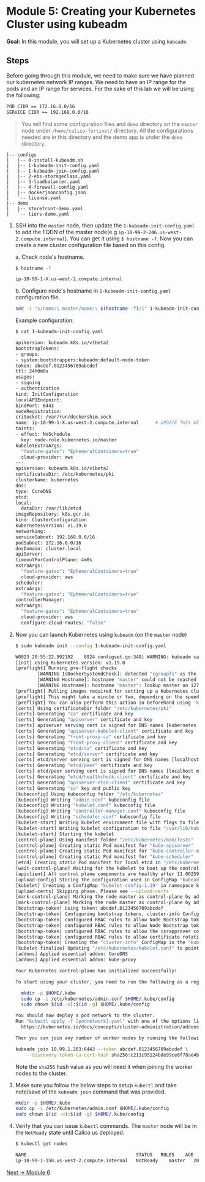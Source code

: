 # Module 5: Creating your Kubernetes Cluster using kubeadm

**Goal:** In this module, you will set up a Kubernetes cluster using `kubeadm`.

## Steps

Before going through this module, we need to make sure we have planned our kubernetes network IP ranges. We need to have an IP range for the pods and an IP range for services. For the sake of this lab we will be using the following:

```bash
POD CIDR == 172.16.0.0/16
SERVICE CIDR == 192.168.0.0/16
```

>You will find some configuration files and `demo` directory on the `master` node under `/home/calico-fortinet/` directory. All the configurations needed are in this directory and the demo app is under the `demo` directory. 

```text
|-- configs
|   |-- 0-install-kubeadm.sh
|   |-- 1-kubeadm-init-config.yaml
|   |-- 1-kubeadm-join-config.yaml
|   |-- 2-ebs-storageclass.yaml
|   |-- 3-loadbalancer.yaml
|   |-- 4-firewall-config.yaml
|   |-- dockerjsonconfig.json
|   `-- license.yaml
|-- demo
|   |-- storefront-demo.yaml
|   `-- tiers-demo.yaml
```

1. SSH into the `master` node, then update the `1-kubeadm-init-config.yaml` to add the FQDN of the master node(e.g `ip-10-99-2-246.us-west-2.compute.internal`). You can get it using `$ hostname -f`. Now you can create a new cluster configuration file based on this config.

    a. Check node's hostname.

    ```bash
    $ hostname -f

    ip-10-99-1-X.us-west-2.compute.internal
    ```

    b. Configure node's hostname in `1-kubeadm-init-config.yaml` configuration file.

    ```bash
    sed -i "s/name:\ master/name:\ $(hostname -f)/1" 1-kubeadm-init-config.yaml
    ```

    Example configuration:

    ```bash
    $ cat 1-kubeadm-init-config.yaml

    apiVersion: kubeadm.k8s.io/v1beta2
    bootstrapTokens:
    - groups:
    - system:bootstrappers:kubeadm:default-node-token
    token: abcdef.0123456789abcdef
    ttl: 24h0m0s
    usages:
    - signing
    - authentication
    kind: InitConfiguration
    localAPIEndpoint:
    bindPort: 6443
    nodeRegistration:
    criSocket: /var/run/dockershim.sock
    name: ip-10-99-1-X.us-west-2.compute.internal      # UPDATE THIS WITH THE MASTER FQDN
    taints:
    - effect: NoSchedule
      key: node-role.kubernetes.io/master
    kubeletExtraArgs:
      "feature-gates": "EphemeralContainers=true"
      cloud-provider: aws
    ---
    apiVersion: kubeadm.k8s.io/v1beta2
    certificatesDir: /etc/kubernetes/pki
    clusterName: kubernetes
    dns:
    type: CoreDNS
    etcd:
    local:
      dataDir: /var/lib/etcd
    imageRepository: k8s.gcr.io
    kind: ClusterConfiguration
    kubernetesVersion: v1.19.0
    networking:
    serviceSubnet: 192.168.0.0/16
    podSubnet: 172.16.0.0/16
    dnsDomain: cluster.local
    apiServer:
    timeoutForControlPlane: 4m0s
    extraArgs:
      "feature-gates": "EphemeralContainers=true"
      cloud-provider: aws
    scheduler:
    extraArgs:
      "feature-gates": "EphemeralContainers=true"
    controllerManager:
    extraArgs:
      "feature-gates": "EphemeralContainers=true"
      cloud-provider: aws
      configure-cloud-routes: "false"
    ```

2. Now you can launch Kubernetes using `kubeadm` (on the `master` node)

    ```bash
    $ sudo kubeadm init --config 1-kubeadm-init-config.yaml

    W0923 20:55:22.992192    8924 configset.go:348] WARNING: kubeadm cannot validate component configs for API groups [kubelet.config.k8s.io kubeproxy.config.k8s.io]
    [init] Using Kubernetes version: v1.19.0
    [preflight] Running pre-flight checks
            [WARNING IsDockerSystemdCheck]: detected "cgroupfs" as the Docker cgroup driver. The recommended driver is "systemd". Please follow the guide at https://kubernetes.io/docs/setup/cri/
            [WARNING Hostname]: hostname "master" could not be reached
            [WARNING Hostname]: hostname "master": lookup master on 127.0.0.53:53: server misbehaving
    [preflight] Pulling images required for setting up a Kubernetes cluster
    [preflight] This might take a minute or two, depending on the speed of your internet connection
    [preflight] You can also perform this action in beforehand using 'kubeadm config images pull'
    [certs] Using certificateDir folder "/etc/kubernetes/pki"
    [certs] Generating "ca" certificate and key
    [certs] Generating "apiserver" certificate and key
    [certs] apiserver serving cert is signed for DNS names [kubernetes kubernetes.default kubernetes.default.svc kubernetes.default.svc.cluster.local master] and IPs [192.168.0.1 10.99.1.203 54.200.135.157]
    [certs] Generating "apiserver-kubelet-client" certificate and key
    [certs] Generating "front-proxy-ca" certificate and key
    [certs] Generating "front-proxy-client" certificate and key
    [certs] Generating "etcd/ca" certificate and key
    [certs] Generating "etcd/server" certificate and key
    [certs] etcd/server serving cert is signed for DNS names [localhost master] and IPs [10.99.1.203 127.0.0.1 ::1]
    [certs] Generating "etcd/peer" certificate and key
    [certs] etcd/peer serving cert is signed for DNS names [localhost master] and IPs [10.99.1.203 127.0.0.1 ::1]
    [certs] Generating "etcd/healthcheck-client" certificate and key
    [certs] Generating "apiserver-etcd-client" certificate and key
    [certs] Generating "sa" key and public key
    [kubeconfig] Using kubeconfig folder "/etc/kubernetes"
    [kubeconfig] Writing "admin.conf" kubeconfig file
    [kubeconfig] Writing "kubelet.conf" kubeconfig file
    [kubeconfig] Writing "controller-manager.conf" kubeconfig file
    [kubeconfig] Writing "scheduler.conf" kubeconfig file
    [kubelet-start] Writing kubelet environment file with flags to file "/var/lib/kubelet/kubeadm-flags.env"
    [kubelet-start] Writing kubelet configuration to file "/var/lib/kubelet/config.yaml"
    [kubelet-start] Starting the kubelet
    [control-plane] Using manifest folder "/etc/kubernetes/manifests"
    [control-plane] Creating static Pod manifest for "kube-apiserver"
    [control-plane] Creating static Pod manifest for "kube-controller-manager"
    [control-plane] Creating static Pod manifest for "kube-scheduler"
    [etcd] Creating static Pod manifest for local etcd in "/etc/kubernetes/manifests"
    [wait-control-plane] Waiting for the kubelet to boot up the control plane as static Pods from directory "/etc/kubernetes/manifests". This can take up to 4m0s
    [apiclient] All control plane components are healthy after 11.002592 seconds
    [upload-config] Storing the configuration used in ConfigMap "kubeadm-config" in the "kube-system" Namespace
    [kubelet] Creating a ConfigMap "kubelet-config-1.19" in namespace kube-system with the configuration for the kubelets in the cluster
    [upload-certs] Skipping phase. Please see --upload-certs
    [mark-control-plane] Marking the node master as control-plane by adding the label "node-role.kubernetes.io/master=''"
    [mark-control-plane] Marking the node master as control-plane by adding the taints [node-role.kubernetes.io/master:NoSchedule]
    [bootstrap-token] Using token: abcdef.0123456789abcdef
    [bootstrap-token] Configuring bootstrap tokens, cluster-info ConfigMap, RBAC Roles
    [bootstrap-token] configured RBAC rules to allow Node Bootstrap tokens to get nodes
    [bootstrap-token] configured RBAC rules to allow Node Bootstrap tokens to post CSRs in order for nodes to get long term certificate credentials
    [bootstrap-token] configured RBAC rules to allow the csrapprover controller automatically approve CSRs from a Node Bootstrap Token
    [bootstrap-token] configured RBAC rules to allow certificate rotation for all node client certificates in the cluster
    [bootstrap-token] Creating the "cluster-info" ConfigMap in the "kube-public" namespace
    [kubelet-finalize] Updating "/etc/kubernetes/kubelet.conf" to point to a rotatable kubelet client certificate and key
    [addons] Applied essential addon: CoreDNS
    [addons] Applied essential addon: kube-proxy

    Your Kubernetes control-plane has initialized successfully!

    To start using your cluster, you need to run the following as a regular user:

      mkdir -p $HOME/.kube
      sudo cp -i /etc/kubernetes/admin.conf $HOME/.kube/config
      sudo chown $(id -u):$(id -g) $HOME/.kube/config

    You should now deploy a pod network to the cluster.
    Run "kubectl apply -f [podnetwork].yaml" with one of the options listed at:
      https://kubernetes.io/docs/concepts/cluster-administration/addons/

    Then you can join any number of worker nodes by running the following on each as root:

    kubeadm join 10.99.1.203:6443 --token abcdef.0123456789abcdef \
        --discovery-token-ca-cert-hash sha256:c211c95124bde99ce8f78ae4b5fc0058d0d49c847b73e34764f1ae05f205b1d4
    ```

    Note the `sha256` hash value as you will need it when joining the worker nodes to the cluster.

3. Make sure you follow the below steps to setup `kubectl` and take note/save of the `kubeadm join` command that was provided.

    ```bash
    mkdir -p $HOME/.kube
    sudo cp -i /etc/kubernetes/admin.conf $HOME/.kube/config
    sudo chown $(id -u):$(id -g) $HOME/.kube/config
    ```

4. Verify that you can issue `kubectl` commands. The `master` node will be in the `NotReady` state until Calico us deployed.

    ```bash
    $ kubectl get nodes

    NAME                                        STATUS   ROLES    AGE   VERSION
    ip-10-99-1-150.us-west-2.compute.internal   NotReady    master   20h   v1.19.3
    ```

[Next -> Module 6](../modules/join-nodes.md)
